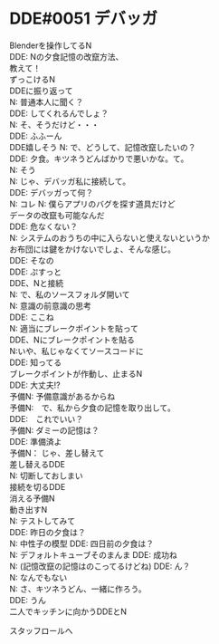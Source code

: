 ﻿# DDE#0051 デバッガ
Blenderを操作してるN  
DDE: Nの夕食記憶の改竄方法、  
     教えて！  
ずっこけるN  
DDEに振り返って  
N: 普通本人に聞く？  
DDE: してくれるんでしょ？  
N: そ、そうだけど・・・  
DDE: ふふーん  
DDE嬉しそう
N: で、どうして、記憶改竄したいの？  
DDE: 夕食。キツネうどんばかりで悪いかな。て。  
N: そう  
N: じゃ、デバッガ私に接続して。  
DDE: デバッガって何？  
N: コレ
N: 僕らアプリのバグを探す道具だけど  
   データの改竄も可能なんだ  
DDE: 危なくない？  
N: システムのおうちの中に入らないと使えないというか  
  お布団には鍵をかけないでしょ、そんな感じ。  
DDE: そなの  
DDE: ぷすっと  
DDE、Nと接続  
N: で、私のソースフォルダ開いて  
N: 意識の前意識の思考  
DDE: ここね  
N: 適当にブレークポイントを貼って  
DDE、Nにブレークポイントを貼る  
N:いや、私じゃなくてソースコードに  
DDE: 知ってる  
ブレークポイントが作動し、止まるN  
DDE: 大丈夫!?  
予備N: 予備意識があるからね  
予備N:　で、私から夕食の記憶を取り出して。  
DDE:　これでいい？  
予備N: ダミーの記憶は？  
DDE: 準備済よ  
予備N： じゃ、差し替えて  
差し替えるDDE  
N: 切断しておしまい  
接続を切るDDE  
消える予備N  
動き出すN  
N: テストしてみて  
DDE: 昨日の夕食は？  
N: 中性子の模型
DDE: 四日前の夕食は？  
N: デフォルトキューブそのまんま
DDE: 成功ね  
N: (記憶改竄の記憶はのこってるけどね)
DDE: ん？  
N: なんでもない  
N: さ、キツネうどん、一緒に作ろう。  
DDE: うん  
二人でキッチンに向かうDDEとN  

スタッフロールへ
